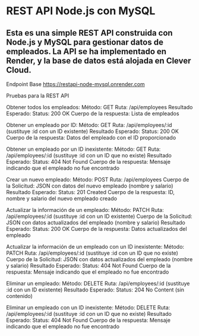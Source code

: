 # REST API Node.js con MySQL
## Esta es una simple REST API construida con Node.js y MySQL para gestionar datos de empleados. La API se ha implementado en Render, y la base de datos está alojada en Clever Cloud.
Endpoint Base
https://restapi-node-mysql.onrender.com

Pruebas para la REST API

Obtener todos los empleados:
Método: GET
Ruta: /api/employees
Resultado Esperado:
Status: 200 OK
Cuerpo de la respuesta: Lista de empleados

Obtener un empleado por ID:
Método: GET
Ruta: /api/employees/:id (sustituye :id con un ID existente)
Resultado Esperado:
Status: 200 OK
Cuerpo de la respuesta: Datos del empleado con el ID proporcionado

Obtener un empleado por un ID inexistente:
Método: GET
Ruta: /api/employees/:id (sustituye :id con un ID que no existe)
Resultado Esperado:
Status: 404 Not Found
Cuerpo de la respuesta: Mensaje indicando que el empleado no fue encontrado

Crear un nuevo empleado:
Método: POST
Ruta: /api/employees
Cuerpo de la Solicitud: JSON con datos del nuevo empleado (nombre y salario)
Resultado Esperado:
Status: 201 Created
Cuerpo de la respuesta: ID, nombre y salario del nuevo empleado creado

Actualizar la información de un empleado:
Método: PATCH
Ruta: /api/employees/:id (sustituye :id con un ID existente)
Cuerpo de la Solicitud: JSON con datos actualizados del empleado (nombre y salario)
Resultado Esperado:
Status: 200 OK
Cuerpo de la respuesta: Datos actualizados del empleado

Actualizar la información de un empleado con un ID inexistente:
Método: PATCH
Ruta: /api/employees/:id (sustituye :id con un ID que no existe)
Cuerpo de la Solicitud: JSON con datos actualizados del empleado (nombre y salario)
Resultado Esperado:
Status: 404 Not Found
Cuerpo de la respuesta: Mensaje indicando que el empleado no fue encontrado

Eliminar un empleado:
Método: DELETE
Ruta: /api/employees/:id (sustituye :id con un ID existente)
Resultado Esperado:
Status: 204 No Content (sin contenido)

Eliminar un empleado con un ID inexistente:
Método: DELETE
Ruta: /api/employees/:id (sustituye :id con un ID que no existe)
Resultado Esperado:
Status: 404 Not Found
Cuerpo de la respuesta: Mensaje indicando que el empleado no fue encontrado
